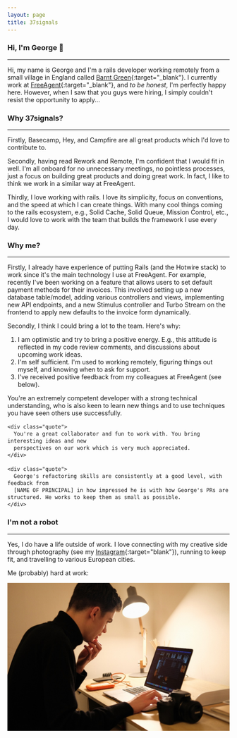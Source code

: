 ```yaml
---
layout: page
title: 37signals
---
```


### Hi, I'm George 👋
---

Hi, my name is George and I'm a rails developer working remotely from a small village in England called 
[Barnt Green](https://en.wikipedia.org/wiki/Barnt_Green){:target="\_blank"}. I currently work at 
[FreeAgent](https://www.freeagent.com/){:target="\_blank"}, and _to be honest_, I'm perfectly happy here. However,
when I saw that you guys were hiring, I simply couldn't resist the opportunity to apply...



### Why 37signals?
---

Firstly, Basecamp, Hey, and Campfire are all great products which I'd love to
contribute to.

Secondly, having read Rework and Remote, I'm confident that I would fit in well. I'm all
onboard for no unnecessary meetings, no pointless processes, just a focus on building great
products and doing great work. In fact, I like to think we work in a similar way at FreeAgent.

Thirdly, I love working with rails. I love its simplicity, focus on
conventions, and the speed at which I can create things. With many cool things coming to the rails
ecosystem, e.g., Solid Cache, Solid Queue, Mission Control, etc., I would love to work with the
team that builds the framework I use every day.

### Why me?
---

Firstly, I already have experience of putting Rails (and the Hotwire stack) to work since it's the main technology
I use at FreeAgent. For example, recently I've been working on a feature that
allows users to set default payment methods for their invoices. This involved
setting up a new database table/model, adding various controllers and views, implementing new API endpoints,
and a new Stimulus controller and Turbo Stream on the frontend to apply new defaults to the invoice form dynamically.

Secondly, I think I could bring a lot to the team. Here's why:

1. I am optimistic and try to bring a positive energy. E.g., this
    attitude is reflected in my code review comments, and discussions about
    upcoming work ideas.
2. I'm self sufficient. I'm used to working remotely, figuring things out myself, and knowing when to ask for support.
3. I've received positive feedback from my colleagues at FreeAgent (see below).

<div class="card mb-3">
  <div class="card-body">
    <div class="quote">
      You're an extremely competent developer with a strong technical understanding, 
      who is also keen to learn new things and to use techniques you have seen others use successfully.
    </div>

    <div class="quote">
      You're a great collaborator and fun to work with. You bring interesting ideas and new
      perspectives on our work which is very much appreciated.
    </div>

    <div class="quote">
      George's refactoring skills are consistently at a good level, with feedback from 
      [NAME OF PRINCIPAL] in how impressed he is with how George's PRs are structured. He works to keep them as small as possible.
    </div>
  </div>
</div>

### I'm not a robot
---

Yes, I do have a life outside of work. I love connecting with my creative side
through photography (see my [Instagram](https://www.instagram.com/georgestephenbaker/){:target="blank"}),
running to keep fit, and travelling to
various European cities.

Me (probably) hard at work:

<img src="/assets/img/at-work.jpeg" alt="George at work" class="img-fluid rounded-3">
